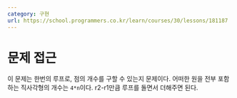 ```yaml
---
category: 구현
url: https://school.programmers.co.kr/learn/courses/30/lessons/181187
---
```


# 문제 접근

이 문제는 한번의 루프로, 점의 개수를 구할 수 있는지 문제이다.
어떠한 원을 전부 포함하는 직사각형의 개수는 `4*n`이다. r2-r1만큼 루프를 돌면서 더해주면 된다.
